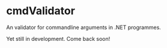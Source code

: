 cmdValidator
===========

An validator for commandline arguments in .NET programmes.

Yet still in development. Come back soon!
